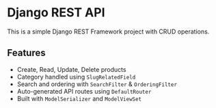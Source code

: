 # Django REST API

This is a simple Django REST Framework project with CRUD operations.

## Features
- Create, Read, Update, Delete products
- Category handled using `SlugRelatedField`
- Search and ordering with `SearchFilter` & `OrderingFilter`
- Auto-generated API routes using `DefaultRouter`
- Built with `ModelSerializer` and `ModelViewSet`
